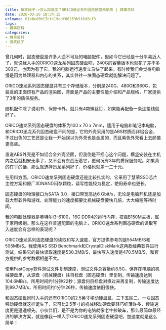 ```yaml
---
title: 搞笑段子->怎么加速度？ORICO速龙系列固态硬盘来助攻 | 糗事百科
date: 2020-03-26 18:34:15
urlname: 01e8e80b17cfe19cdf06253b916d2cf3
tags: 
- 糗事百科
categories:
- 糗事百科
- 搞笑段子
---
```

曾几何时，固态硬盘是许多人遥不可及的电脑配件，但如今它已经是十分平易近人了，就说我入手的ORICO速龙系列固态硬盘吧，240G的容量版本也就花了差不多300元，也因为有了它，我的电脑运行速度立马快了起来。有时候我们会觉得电脑慢是因为处理器和内存的关系，其实往往一块固态硬盘就能解决问题了。

ORICO速龙系列固态硬盘共有三个存储版本，分别是240G、480G和960G，包装盒的正面印有产品的渲染图，背面是产品的主要性能介绍和产品规格，厂家提供了3年的质保服务。

随机配件除了说明书、保修卡外，就只有4颗螺丝钉，如果能再配备一条连接线就好了。

ORICO速龙系列固态硬盘的体积为100 x 70 x 7mm，适用于电脑和笔记本电脑，和ORICO迅龙系列固态硬盘不同的是，它的外壳采用的是ABS材质而非铝合金，不过出色的工艺还是让我一开始误以为外壳也是金属的，而且紫色外壳看上去颜值更高些。

虽说ABS外壳是不如铝合金外壳坚固，但我倒是不担心这个问题，横竖安装在主机内之后就相安无事了，又不会有东西压着它，更何况有3年的质保服务呢。如果真的在乎的话，那么就选择迅龙系列好了，价格也就差一二十元。

在用料方面，ORICO速龙系列固态硬盘还是比较扎实的，它采用了慧荣SSD芯片主控方案和原厂3DNAND闪存颗粒，读写性能较为稳定，使用寿命也更长。

固态硬盘的物理接口为SATA 3.0，接口带宽高达6 Gbit/s，无论是电脑开机还是加载大型软件和游戏，处理能力的速度都要比机械硬盘要快几倍，大大缩短等待时间。

我的电脑处理器是英特尔i3-6100，16G DDR4的运行内存，技嘉B150M主板，属于家用级别。那么在这样普通配置的电脑上，ORICO速龙系列固态硬盘的读取写入速度会有怎样的表现呢？

ORICO速龙系列固态硬盘的读取和写入速度，官方提供参考的是554MB/S和505MB/S。我使用AS SSD Benchmark和CrystalDiskMark这两款经典软件进行测试，结果它的最快读取速度是530.3MB/S，最快写入速度是470.5MB/S，和官方提供的参考数据相差不大。

使用FastCopy软件测试文件复制速度，测试文件总容量约8.5G，保存在电脑的机械硬盘里，从源盘（机械硬盘）往目标盘（固态硬盘）里复制，传输速度达到104.6MB/s，所用时间约1分钟22秒；源盘何目标盘对换过来再复制，传输速度达到99.7MB/s，所用时间约1分钟26秒，传输速度依旧很快。

和固态硬盘同时入手的还有ORICO的2.5英寸移动硬盘盒，三下五除二，一块固态移动硬盘就这样诞生了，它可比2.5英寸的机械移动硬盘要轻巧纤薄许多，传输速度更是遥遥领先。小伙伴们，是不是为你的电脑就像老牛拉破车，那么最简单最经济的解决方案，就是像我一样入手ORICO速龙系列固态硬盘吧，加速度就是这么简单！


